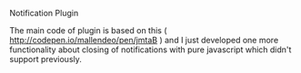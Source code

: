 Notification Plugin 

The main code of plugin is based on this ( http://codepen.io/mallendeo/pen/jmtaB ) and I just developed one more functionality about closing of notifications with pure javascript which didn't support previously.